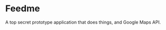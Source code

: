<!--
  id: 2612
  slug: feedme
  type: fortpolio
  categories: JavaScript, front end, HTML/CSS, framework, mobile
  tags: API, JavaScript, Angular, Less
  clients: 72andSunny
  collaboration: 
  prizes: 
  images: 
  inCv: false
  inPortfolio: false
  dateFrom: 2014-04-16
  dateTo: 2014-04-24
-->

# Feedme

<p>A top secret prototype application that does things, and Google Maps API.</p>